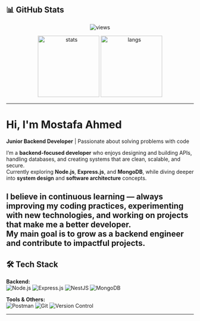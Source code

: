
## 📊 GitHub Stats
<p align="center">
  <img src="https://komarev.com/ghpvc/?username=Mostafahmed21&color=blueviolet" alt="views"/>
</p>

<p align="center">
  <img src="https://github-readme-stats.vercel.app/api?username=Mostafahmed21&show_icons=true&theme=radical" alt="stats" height="165"/>
  <img src="https://github-readme-stats.vercel.app/api/top-langs/?username=Mostafahmed21&layout=compact&theme=radical" alt="langs" height="165"/>
</p>

---


# Hi, I'm Mostafa Ahmed  

 **Junior Backend Developer** |  Passionate about solving problems with code  

I’m a **backend-focused developer** who enjoys designing and building APIs, handling databases, and creating systems that are clean, scalable, and secure.  
Currently exploring **Node.js**, **Express.js**, and **MongoDB**, while diving deeper into **system design** and **software architecture** concepts.  

 I believe in **continuous learning** — always improving my coding practices, experimenting with new technologies, and working on projects that make me a better developer.  
 My main goal is to **grow as a backend engineer** and contribute to impactful projects.  
---

## 🛠️ Tech Stack

**Backend:**  
![Node.js](https://img.shields.io/badge/Node.js-339933?style=for-the-badge&logo=node.js&logoColor=white)
![Express.js](https://img.shields.io/badge/Express.js-000000?style=for-the-badge&logo=express&logoColor=white)
![NestJS](https://img.shields.io/badge/NestJS-E0234E?style=for-the-badge&logo=nestjs&logoColor=white)
![MongoDB](https://img.shields.io/badge/MongoDB-4EA94B?style=for-the-badge&logo=mongodb&logoColor=white)

**Tools & Others:**  
![Postman](https://img.shields.io/badge/Postman-FF6C37?style=for-the-badge&logo=postman&logoColor=white)
![Git](https://img.shields.io/badge/Git-F05032?style=for-the-badge&logo=git&logoColor=white)
![Version Control](https://img.shields.io/badge/Version%20Control-000000?style=for-the-badge&logo=github&logoColor=white)

---



